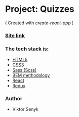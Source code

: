 
# Project: Quizzes

( Created with *create-react-app* )

### [Site link](https://wonderful-bombolone-c25f3e.netlify.app/)

### The tech stack is:

- [HTML5](https://en.wikipedia.org/wiki/HTML5)
- [CSS3](https://en.wikipedia.org/wiki/Cascading_Style_Sheets)
- [Sass (Scss)](https://sass-lang.com/)
- [BEM methodology](https://en.bem.info/methodology/)
- [React](https://reactjs.org/)
- [Redux](https://redux.js.org/)

### Author

- Viktor Senyk